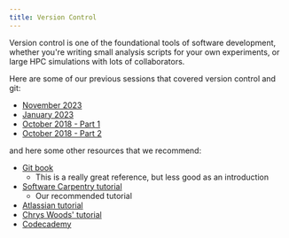 ```yaml
---
title: Version Control
---
```


Version control is one of the foundational tools of software
development, whether you're writing small analysis scripts for your
own experiments, or large HPC simulations with lots of collaborators.

Here are some of our previous sessions that covered version control
and git:

- [November 2023](/2023-11-29-intro-version-control)
- [January 2023](/2023-01-25-introduction-to-version-control-with-git-and-github)
- [October 2018 - Part 1](/2018-10-16-Intro-to-version-control)
- [October 2018 - Part 2](/2018-10-31-working-with-others)

and here some other resources that we recommend:

- [Git book](https://git-scm.com/book)
    - This is a really great reference, but less good as an introduction
- [Software Carpentry tutorial](https://swcarpentry.github.io/git-novice/)
    - Our recommended tutorial
- [Atlassian tutorial](https://www.atlassian.com/git/tutorials)
- [Chrys Woods' tutorial](https://chryswoods.com/introducing_git/installing.html)
- [Codecademy](https://www.codecademy.com/learn/learn-git)
